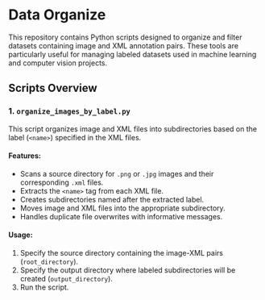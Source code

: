 # Data Organize

This repository contains Python scripts designed to organize and filter datasets containing image and XML annotation pairs. These tools are particularly useful for managing labeled datasets used in machine learning and computer vision projects.

## Scripts Overview

### 1. `organize_images_by_label.py`

This script organizes image and XML files into subdirectories based on the label (`<name>`) specified in the XML files.

#### Features:
- Scans a source directory for `.png` or `.jpg` images and their corresponding `.xml` files.
- Extracts the `<name>` tag from each XML file.
- Creates subdirectories named after the extracted label.
- Moves image and XML files into the appropriate subdirectory.
- Handles duplicate file overwrites with informative messages.

#### Usage:
1. Specify the source directory containing the image-XML pairs (`root_directory`).
2. Specify the output directory where labeled subdirectories will be created (`output_directory`).
3. Run the script.
